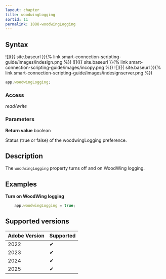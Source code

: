 ```yaml
---
layout: chapter
title: woodwingLogging
sortid: 11
permalink: 1088-woodwingLogging
---
```


## Syntax

![]({{ site.baseurl }}{% link smart-connection-scripting-guide/images/indesign.png %}) ![]({{ site.baseurl }}{% link smart-connection-scripting-guide/images/incopy.png %}) ![]({{ site.baseurl }}{% link smart-connection-scripting-guide/images/indesignserver.png %})

```javascript
app.woodwingLogging;
```

### Access

_read/write_

### Parameters

**Return value** boolean

Status (true or false) of the woodwingLogging preference.

## Description

The `woodwingLogging` property turns off and on WoodWing logging.

## Examples
    
**Turn on WoodWing logging**

```javascript
    app.woodwingLogging = true;
```

## Supported versions

| Adobe Version | Supported |
| ------------- | --------- |
| 2022          | ✔         |
| 2023          | ✔         |
| 2024          | ✔         |
| 2025          | ✔         |
